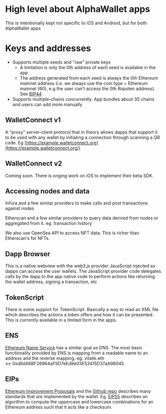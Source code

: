 # High level about AlphaWallet apps

This is intentionally kept not specific to iOS and Android, but for both AlphaWallet apps

# Keys and addresses

- Supports multiple seeds and "raw" private keys
    - A limitation is only the 0th address of each seed is available in the app
    - The address generated from each seed is always the 0th Ethereum mainnet address (i.e. we always use the coin type = Ethereum mainnet (60), e.g the user can't access the 0th Ropsten address). See [BIP44](https://github.com/bitcoin/bips/blob/master/bip-0044.mediawiki#Coin_type)
- Supports multiple-chains concurrently. App bundles about 30 chains and users can add more manually

## WalletConnect v1

A "proxy" server-client protocol that in theory allows dapps that support it to be used with any wallet by initiating a connection through scanning a QR code. Eg [https://example.walletconnect.org](https://example.walletconnect.org/)

## WalletConnect v2

Coming soon. There is onging work on iOS to implement their beta SDK.

## Accessing nodes and data

Infura and a few similar providers to make calls and post transactions against nodes

Etherscan and a few similar providers to query data derived from nodes or aggregated from it. eg. transaction history

We also use OpenSea API to access NFT data. This is richer than Etherscan's for NFTs.

## Dapp Browser

This is a native webview with the web3.js provider JavaScript injected so dapps can access the user wallets. The JavaScript provider code delegates calls by the dapp to the app native code to perform actions like returning the wallet address, signing a transaction, etc

## TokenScript

There is some support for TokenScript. Basically a way to read an XML file which describes the actions a token offers and how it can be presented. This is currently available in a limited form in the apps.

## ENS

[Ethereum Name Service](https://ens.domains) has a similar goal as DNS. The most basic functionality provided by ENS is mapping from a readable name to an address and the reverse mapping. eg. vitalik.eth ↔ 0xd8dA6BF26964aF9D7eEd9e03E53415D37aA96045.

## EIPs

[Ethereum Improvement Proposals](https://eips.ethereum.org) and the [Github repo](https://github.com/ethereum/EIPs/) describes many standards that are implemented by the wallet. Eg. [EIP55](https://eips.ethereum.org/EIPS/eip-55) describes an algorithm to compute the uppercase and lowercase combinations for an Ethereum address such that it acts like a checksum.
